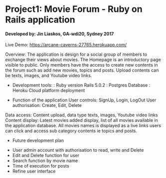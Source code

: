 # Project1: Movie Forum - Ruby on Rails application
#### Developed by: Jin Liaskos, GA-wdi20, Sydney 2017

Live Demo: https://arcane-caverns-27765.herokuapp.com/

Overview: The application is design for a social group of members to exchange their views about movies. The Homepage is an introductory page visible to public. Only members have the access to create new contents in the forum such as add new movies, topics and posts. Upload contents can be texts, images, and Youtube video links.

* Development tools:
: Ruby version Rails 5.0.2
: Postgres Database
: Heroku Cloud platform deployment

* Function of the application
 User controls: SignUp, Login, LogOut
 User authorisation: Create, Edit, Delete

Data access: Content upload, data type texts, images, Youtube video links
Content display: Latest movies added display, list of all movies available in the application database. All movies names is displayed as a live links users can click and access sub category contents ie topics and posts.

* Future development plan
- User admin account with authorisation to read, write and Delete
- Edit and Delete function for user
- Search function by movie name
- Time of execution for posts
- Refine user interface
